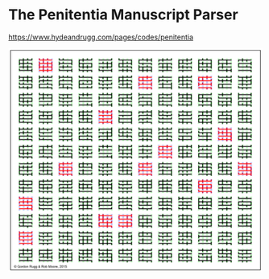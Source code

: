 # The Penitentia Manuscript Parser
https://www.hydeandrugg.com/pages/codes/penitentia

![1,1](1,1.png "1,1")
